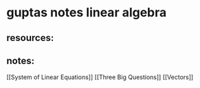 # guptas notes linear algebra

## resources:

## notes:
[[System of Linear Equations]]
[[Three Big Questions]]
[[Vectors]]
